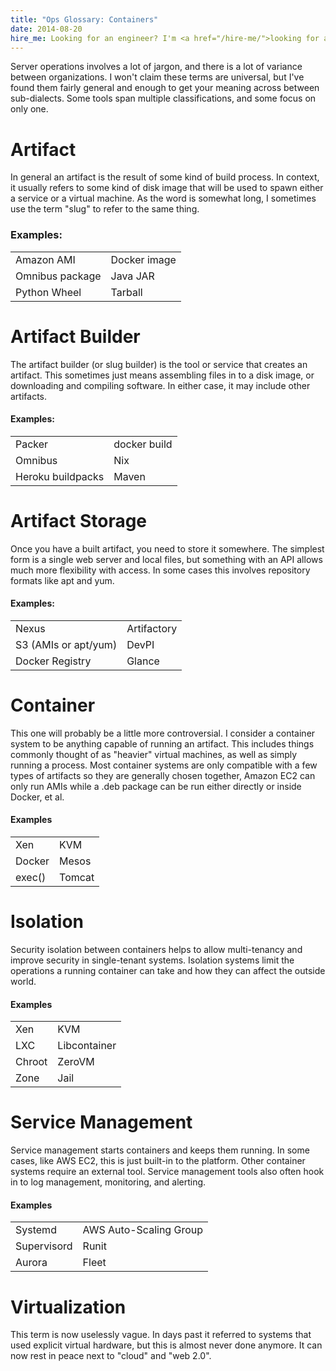 ```yaml
---
title: "Ops Glossary: Containers"
date: 2014-08-20
hire_me: Looking for an engineer? I'm <a href="/hire-me/">looking for a new opportunity</a>!
---
```


Server operations involves a lot of jargon, and there is a lot of variance
between organizations. I won't claim these terms are universal, but I've
found them fairly general and enough to get your meaning across between
sub-dialects. Some tools span multiple classifications, and some focus on only
one.

# Artifact

In general an artifact is the result of some kind of build process. In context,
it usually refers to some kind of disk image that will be used to spawn either
a service or a virtual machine. As the word is somewhat long, I sometimes use
the term "slug" to refer to the same thing.

### Examples:

<table class="examples">
  <tr>
    <td>Amazon AMI</td>
    <td>Docker image</td>
  </tr>
  <tr>
    <td>Omnibus package</td>
    <td>Java JAR</td>
  </tr>
  <tr>
    <td>Python Wheel</td>
    <td>Tarball</td>
  </tr>
</table>


# Artifact Builder

The artifact builder (or slug builder) is the tool or service that creates an
artifact. This sometimes just means assembling files in to a disk image, or
downloading and compiling software. In either case, it may include other
artifacts.

#### Examples:

<table class="examples">
  <tr>
    <td>Packer</td>
    <td>docker build</td>
  </tr>
  <tr>
    <td>Omnibus</td>
    <td>Nix</td>
  </tr>
  <tr>
    <td>Heroku buildpacks</td>
    <td>Maven</td>
  </tr>
</table>


# Artifact Storage

Once you have a built artifact, you need to store it somewhere. The simplest
form is a single web server and local files, but something with an API allows
much more flexibility with access. In some cases this involves repository
formats like apt and yum.

#### Examples:

<table class="examples">
  <tr>
    <td>Nexus</td>
    <td>Artifactory</td>
  </tr>
  <tr>
    <td>S3 (AMIs or apt/yum)</td>
    <td>DevPI</td>
  </tr>
  <tr>
    <td>Docker Registry</td>
    <td>Glance</td>
  </tr>
</table>


# Container

This one will probably be a little more controversial. I consider a container
system to be anything capable of running an artifact. This includes things
commonly thought of as "heavier" virtual machines, as well as simply running
a process. Most container systems are only compatible with a few types of
artifacts so they are generally chosen together, Amazon EC2 can only run AMIs
while a .deb package can be run either directly or inside Docker, et al.

#### Examples

<table class="examples">
  <tr>
    <td>Xen</td>
    <td>KVM</td>
  </tr>
  <tr>
    <td>Docker</td>
    <td>Mesos</td>
  </tr>
  <tr>
    <td>exec()</td>
    <td>Tomcat</td>
  </tr>
</table>


# Isolation

Security isolation between containers helps to allow multi-tenancy and improve
security in single-tenant systems. Isolation systems limit the operations a
running container can take and how they can affect the outside world.

#### Examples

<table class="examples">
  <tr>
    <td>Xen</td>
    <td>KVM</td>
  </tr>
  <tr>
    <td>LXC</td>
    <td>Libcontainer</td>
  </tr>
  <tr>
    <td>Chroot</td>
    <td>ZeroVM</td>
  </tr>
  <tr>
    <td>Zone</td>
    <td>Jail</td>
  </tr>
</table>


# Service Management

Service management starts containers and keeps them running. In some cases, like
AWS EC2, this is just built-in to the platform. Other container systems require
an external tool. Service management tools also often hook in to log management,
monitoring, and alerting.

#### Examples

<table class="examples">
  <tr>
    <td>Systemd</td>
    <td>AWS Auto-Scaling Group</td>
  </tr>
  <tr>
    <td>Supervisord</td>
    <td>Runit</td>
  </tr>
  <tr>
    <td>Aurora</td>
    <td>Fleet</td>
  </tr>
</table>


# Virtualization

This term is now uselessly vague. In days past it referred to systems that
used explicit virtual hardware, but this is almost never done anymore. It can
now rest in peace next to "cloud" and "web 2.0".

